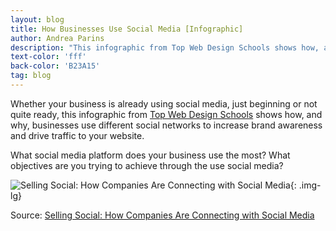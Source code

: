 ```yaml
---
layout: blog
title: How Businesses Use Social Media [Infographic]
author: Andrea Parins
description: "This infographic from Top Web Design Schools shows how, and why, businesses use different social networks."
text-color: 'fff'
back-color: 'B23A15'
tag: blog
---
```

Whether your business is already using social media, just beginning or not quite ready, this infographic from [Top Web Design Schools](http://www.topwebdesignschools.org/selling-social/) shows how, and why, businesses use different social networks to increase brand awareness and drive traffic to your website.

What social media platform does your business use the most? What objectives are you trying to achieve through the use social media?

![Selling Social: How Companies Are Connecting with Social Media](/img/social-business.jpg){: .img-lg}

Source: [Selling Social: How Companies Are Connecting with Social Media](http://www.topwebdesignschools.org/selling-social/)

